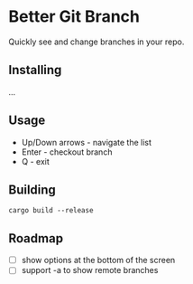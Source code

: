 
# Better Git Branch

Quickly see and change branches in your repo.

## Installing

...

## Usage

- Up/Down arrows - navigate the list
- Enter - checkout branch
- Q - exit

## Building

```
cargo build --release
```

## Roadmap

- [ ] show options at the bottom of the screen
- [ ] support -a to show remote branches